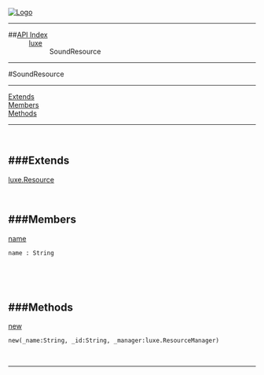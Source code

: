 
[![Logo](../../images/logo.png)](../../index.html)

---


##[API Index](../../api/index.html#luxe)   
&emsp;&emsp;&emsp;[luxe](./)   
&emsp;&emsp;&emsp;&emsp;&emsp;&emsp;SoundResource

---

#SoundResource


---


[Extends](#Extends)   
[Members](#Members)   
[Methods](#Methods)   


---

&nbsp;   

<a class="lift" name="Extends" ></a>
###Extends   
---
<a class="lift" name="luxe.Resource" href="{{{rel_path}}}api/luxe/Resource.html">luxe.Resource</a>

&nbsp;   

<a class="lift" name="Members" ></a>
###Members   
---
<a class="lift" name="name" href="#name">name</a>



`name : String`

<span class="small_desc_flat">  </span>   

&nbsp;   

&nbsp;   

<a class="lift" name="Methods" ></a>
###Methods   
---
<a class="lift" name="new" href="#new">new</a>



`new(_name:String, _id:String, _manager:luxe.ResourceManager) `

<span class="small_desc_flat">  </span>   



&nbsp;
&nbsp;
&nbsp;

---  


&nbsp;   
&nbsp;   